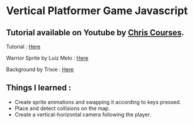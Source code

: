 # Vertical Platformer Game Javascript

## Tutorial available on Youtube by [Chris Courses](https://youtu.be/rTVoyWu8r6g?feature=shared).
Tutorial : [Here](https://youtu.be/rTVoyWu8r6g?feature=shared)

Warrior Sprite by Luiz Melo : [Here](https://luizmelo.itch.io/medieval-king-pack-2)

Background by Trixie : [Here](https://trixelized.itch.io/starstring-fields)



## Things I learned :

- Create sprite animations and swapping it according to keys pressed.
- Place and detect collisions on the map.
- Create a vertical-horizontal camera following the player.
